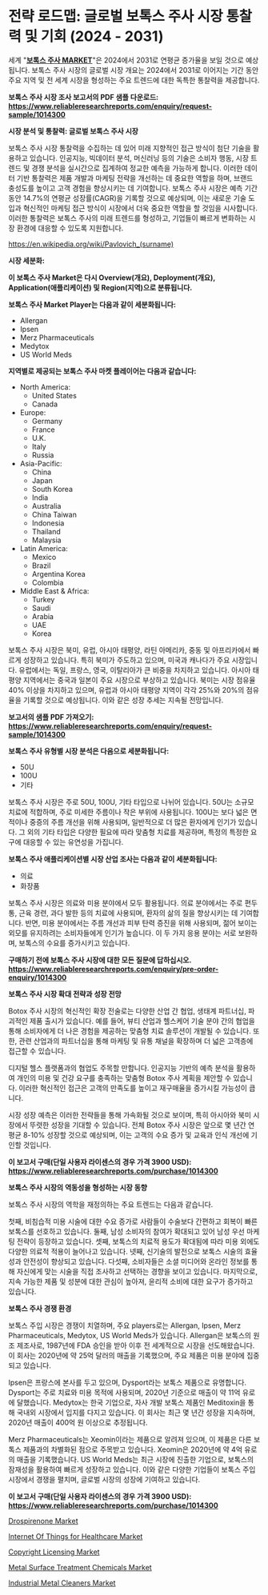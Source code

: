 <p><h1>전략 로드맵: 글로벌 보톡스 주사 시장 통찰력 및 기회 (2024 - 2031)</h1></p><p>세계 "<strong><a href="https://www.reliableresearchreports.com/botox-injection-r1014300?utm_campaign=105&utm_medium=8&utm_source=Github&utm_content=ia&utm_term=13112024&utm_id=botox-injection">보톡스 주사 MARKET</a></strong>"은 2024에서 2031로 연평균 증가율을 보일 것으로 예상됩니다. 보톡스 주사 시장의 글로벌 시장 개요는 2024에서 2031로 이어지는 기간 동안 주요 지역 및 전 세계 시장을 형성하는 주요 트렌드에 대한 독특한 통찰력을 제공합니다.</p>
<p><strong>보톡스 주사 시장 조사 보고서의 PDF 샘플 다운로드: <a href="https://www.reliableresearchreports.com/enquiry/request-sample/1014300?utm_campaign=105&utm_medium=8&utm_source=Github&utm_content=ia&utm_term=13112024&utm_id=botox-injection">https://www.reliableresearchreports.com/enquiry/request-sample/1014300</a></strong></p>
<p><strong>시장 분석 및 통찰력: 글로벌 보톡스 주사 시장</strong></p>
<p><p>보톡스 주사 시장 통찰력을 수집하는 데 있어 미래 지향적인 접근 방식이 첨단 기술을 활용하고 있습니다. 인공지능, 빅데이터 분석, 머신러닝 등의 기술은 소비자 행동, 시장 트렌드 및 경쟁 분석을 실시간으로 집계하여 정교한 예측을 가능하게 합니다. 이러한 데이터 기반 통찰력은 제품 개발과 마케팅 전략을 개선하는 데 중요한 역할을 하며, 브랜드 충성도를 높이고 고객 경험을 향상시키는 데 기여합니다. 보톡스 주사 시장은 예측 기간 동안 14.7%의 연평균 성장률(CAGR)을 기록할 것으로 예상되며, 이는 새로운 기술 도입과 혁신적인 마케팅 접근 방식이 시장에서 더욱 중요한 역할을 할 것임을 시사합니다. 이러한 통찰력은 보톡스 주사의 미래 트렌드를 형성하고, 기업들이 빠르게 변화하는 시장 환경에 대응할 수 있도록 지원합니다.</p></p>
<p><a href="%7CAUTHORITHY_DOMAIN_URL%7C?utm_campaign=105&utm_medium=8&utm_source=Github&utm_content=ia&utm_term=13112024&utm_id=botox-injection">https://en.wikipedia.org/wiki/Pavlovich_(surname)</a></p>
<p><strong>시장 세분화:</strong></p>
<p><strong>이 보톡스 주사 Market은 다시 Overview(개요), Deployment(개요), Application(애플리케이션) 및 Region(지역)으로 분류됩니다.</strong></p>
<p><strong>보톡스 주사 Market Player는 다음과 같이 세분화됩니다:</strong></p>
<p><ul><li>Allergan</li><li>Ipsen</li><li>Merz Pharmaceuticals</li><li>Medytox</li><li>US World Meds</li></ul></p>
<p><strong>지역별로 제공되는 보톡스 주사 마켓 플레이어는 다음과 같습니다:</strong></p>
<p><ul>
    <li>
        North America:
        <ul>
            <li>United States</li>
            <li>Canada</li>
        </ul>
    </li>
    <li>
        Europe:
        <ul>
            <li>Germany</li>
            <li>France</li>
            <li>U.K.</li>
            <li>Italy</li>
            <li>Russia</li>
        </ul>
    </li>
    <li>
        Asia-Pacific:
        <ul>
            <li>China</li>
            <li>Japan</li>
            <li>South Korea</li>
            <li>India</li>
            <li>Australia</li>
            <li>China Taiwan</li>
            <li>Indonesia</li>
            <li>Thailand</li>
            <li>Malaysia</li>
        </ul>
    </li>
    <li>
        Latin America:
        <ul>
            <li>Mexico</li>
            <li>Brazil</li>
            <li>Argentina Korea</li>
            <li>Colombia</li>
        </ul>
    </li>
    <li>
        Middle East & Africa:
        <ul>
            <li>Turkey</li>
            <li>Saudi</li>
            <li>Arabia</li>
            <li>UAE</li>
            <li>Korea</li>
        </ul>
    </li>
    </ul></p>
<p><p>보톡스 주사 시장은 북미, 유럽, 아시아 태평양, 라틴 아메리카, 중동 및 아프리카에서 빠르게 성장하고 있습니다. 특히 북미가 주도하고 있으며, 미국과 캐나다가 주요 시장입니다. 유럽에서는 독일, 프랑스, 영국, 이탈리아가 큰 비중을 차지하고 있습니다. 아시아 태평양 지역에서는 중국과 일본이 주요 시장으로 부상하고 있습니다. 북미는 시장 점유율 40% 이상을 차지하고 있으며, 유럽과 아시아 태평양 지역이 각각 25%와 20%의 점유율을 기록할 것으로 예상됩니다. 이와 같은 성장 추세는 지속될 전망입니다.</p></p>
<p><strong>보고서의 샘플 PDF 가져오기: <a href="https://www.reliableresearchreports.com/enquiry/request-sample/1014300?utm_campaign=105&utm_medium=8&utm_source=Github&utm_content=ia&utm_term=13112024&utm_id=botox-injection">https://www.reliableresearchreports.com/enquiry/request-sample/1014300</a></strong></p>
<p><strong>보톡스 주사 유형별 시장 분석은 다음으로 세분화됩니다:</strong></p>
<p><ul><li>50U</li><li>100U</li><li>기타</li></ul></p>
<p><p>보톡스 주사 시장은 주로 50U, 100U, 기타 타입으로 나뉘어 있습니다. 50U는 소규모 치료에 적합하며, 주로 미세한 주름이나 작은 부위에 사용됩니다. 100U는 보다 넓은 면적이나 중증의 주름 개선을 위해 사용되며, 일반적으로 더 많은 환자에게 인기가 있습니다. 그 외의 기타 타입은 다양한 필요에 따라 맞춤형 치료를 제공하며, 특정의 특정한 요구에 대응할 수 있는 유연성을 가집니다.</p></p>
<p><strong>보톡스 주사 애플리케이션별 시장 산업 조사는 다음과 같이 세분화됩니다:</strong></p>
<p><ul><li>의료</li><li>화장품</li></ul></p>
<p><p>보톡스 주사 시장은 의료와 미용 분야에서 모두 활용됩니다. 의료 분야에서는 주로 편두통, 근육 경련, 과다 발한 등의 치료에 사용되며, 환자의 삶의 질을 향상시키는 데 기여합니다. 반면, 미용 분야에서는 주름 개선과 피부 탄력 증진을 위해 사용되며, 젊어 보이는 외모를 유지하려는 소비자들에게 인기가 높습니다. 이 두 가지 응용 분야는 서로 보완하며, 보톡스의 수요를 증가시키고 있습니다.</p></p>
<p><strong>구매하기 전에 보톡스 주사 시장에 대한 모든 질문에 답하십시오. <a href="https://www.reliableresearchreports.com/enquiry/pre-order-enquiry/1014300?utm_campaign=105&utm_medium=8&utm_source=Github&utm_content=ia&utm_term=13112024&utm_id=botox-injection">https://www.reliableresearchreports.com/enquiry/pre-order-enquiry/1014300</a></strong></p>
<p><strong>보톡스 주사 시장 확대 전략과 성장 전망</strong></p>
<p><p>Botox 주사 시장의 혁신적인 확장 전술로는 다양한 산업 간 협업, 생태계 파트너십, 파괴적인 제품 출시가 있습니다. 예를 들어, 뷰티 산업과 헬스케어 기술 분야 간의 협업을 통해 소비자에게 더 나은 경험을 제공하는 맞춤형 치료 솔루션이 개발될 수 있습니다. 또한, 관련 산업과의 파트너십을 통해 마케팅 및 유통 채널을 확장하며 더 넓은 고객층에 접근할 수 있습니다.</p><p>디지털 헬스 플랫폼과의 협업도 주목할 만합니다. 인공지능 기반의 예측 분석을 활용하여 개인의 미용 및 건강 요구를 충족하는 맞춤형 Botox 주사 계획을 제안할 수 있습니다. 이러한 혁신적인 접근은 고객의 만족도를 높이고 재구매율을 증가시킬 가능성이 큽니다.</p><p>시장 성장 예측은 이러한 전략들을 통해 가속화될 것으로 보이며, 특히 아시아와 북미 시장에서 뚜렷한 성장을 기대할 수 있습니다. 전체 Botox 주사 시장은 앞으로 몇 년간 연평균 8-10% 성장할 것으로 예상되며, 이는 고객의 수요 증가 및 교육과 인식 개선에 기인할 것입니다.</p></p>
<p><strong>이 보고서 구매(단일 사용자 라이센스의 경우 가격 3900 USD): <a href="https://www.reliableresearchreports.com/purchase/1014300?utm_campaign=105&utm_medium=8&utm_source=Github&utm_content=ia&utm_term=13112024&utm_id=botox-injection">https://www.reliableresearchreports.com/purchase/1014300</a></strong></p>
<p><strong>보톡스 주사 시장의 역동성을 형성하는 시장 동향</strong></p>
<p><p>보톡스 주사 시장의 역학을 재정의하는 주요 트렌드는 다음과 같습니다. </p><p>첫째, 비침습적 미용 시술에 대한 수요 증가로 사람들이 수술보다 간편하고 회복이 빠른 보톡스를 선호하고 있습니다. 둘째, 남성 소비자의 참여가 확대되고 있어 남성 우선 마케팅 전략이 등장하고 있습니다. 셋째, 보톡스의 치료적 용도가 확대됨에 따라 미용 외에도 다양한 의료적 적용이 늘어나고 있습니다. 넷째, 신기술의 발전으로 보톡스 시술의 효율성과 안전성이 향상되고 있습니다. 다섯째, 소비자들은 소셜 미디어와 온라인 정보를 통해 자신에게 맞는 시술을 직접 조사하고 선택하는 경향을 보이고 있습니다. 마지막으로, 지속 가능한 제품 및 성분에 대한 관심이 높아져, 윤리적 소비에 대한 요구가 증가하고 있습니다.</p></p>
<p><strong>보톡스 주사 경쟁 환경</strong></p>
<p><p>보톡스 주입 시장은 경쟁이 치열하며, 주요 players로는 Allergan, Ipsen, Merz Pharmaceuticals, Medytox, US World Meds가 있습니다. Allergan은 보톡스의 원조 제조사로, 1987년에 FDA 승인을 받아 이후 전 세계적으로 시장을 선도해왔습니다. 이 회사는 2020년에 약 25억 달러의 매출을 기록했으며, 주요 제품은 미용 분야에 집중되고 있습니다.</p><p>Ipsen은 프랑스에 본사를 두고 있으며, Dysport라는 보톡스 제품으로 유명합니다. Dysport는 주로 치료와 미용 목적에 사용되며, 2020년 기준으로 매출이 약 11억 유로에 달했습니다. Medytox는 한국 기업으로, 자사 개발 보톡스 제품인 Meditoxin을 통해 국내외 시장에서 입지를 다지고 있습니다. 이 회사는 최근 몇 년간 성장을 지속하며, 2020년 매출이 400억 원 이상으로 추정됩니다.</p><p>Merz Pharmaceuticals는 Xeomin이라는 제품으로 알려져 있으며, 이 제품은 다른 보톡스 제품과의 차별화된 점으로 주목받고 있습니다. Xeomin은 2020년에 약 4억 유로의 매출을 기록했습니다. US World Meds는 최근 시장에 진출한 기업으로, 보톡스의 잠재성을 활용하여 빠르게 성장하고 있습니다. 이와 같은 다양한 기업들이 보톡스 주입 시장에서 경쟁을 펼치며, 글로벌 시장의 성장에 기여하고 있습니다.</p></p>
<p><strong>이 보고서 구매(단일 사용자 라이센스의 경우 가격 3900 USD): <a href="https://www.reliableresearchreports.com/purchase/1014300?utm_campaign=105&utm_medium=8&utm_source=Github&utm_content=ia&utm_term=13112024&utm_id=botox-injection">https://www.reliableresearchreports.com/purchase/1014300</a></strong></p>
<p><p><a href="https://github.com/wwwkeltoum/Market-Research-Report-List-5/blob/main/drospirenone-market.md?utm_campaign=105&utm_medium=8&utm_source=Github&utm_content=ia&utm_term=13112024&utm_id=botox-injection">Drospirenone Market</a></p><p><a href="https://issuu.com/reportprime-2/docs/internet-of-things-for-healthcare-m_924397b434db1f?utm_campaign=105&utm_medium=8&utm_source=Github&utm_content=ia&utm_term=13112024&utm_id=botox-injection">Internet Of Things for Healthcare Market</a></p><p><a href="https://issuu.com/reportprime-2/docs/copyright-licensing-market-size-203_4ee4f74fdd5404?utm_campaign=105&utm_medium=8&utm_source=Github&utm_content=ia&utm_term=13112024&utm_id=botox-injection">Copyright Licensing Market</a></p><p><a href="https://www.linkedin.com/pulse/navigating-global-metal-surface-treatment-chemicals-market-wq2fc?utm_campaign=105&utm_medium=8&utm_source=Github&utm_content=ia&utm_term=13112024&utm_id=botox-injection">Metal Surface Treatment Chemicals Market</a></p><p><a href="https://www.linkedin.com/pulse/industrial-metal-cleaners-market-regional-outlook-competition-r495c?utm_campaign=105&utm_medium=8&utm_source=Github&utm_content=ia&utm_term=13112024&utm_id=botox-injection">Industrial Metal Cleaners Market</a></p></p>